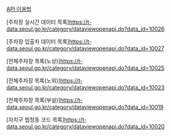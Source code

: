 [API 이용법](https://zzinnam.tistory.com/entry/%EC%98%A4%ED%94%88-API%EB%A5%BC-%ED%99%9C%EC%9A%A9%ED%95%9C-%EA%B3%B5%EA%B3%B5%EB%8D%B0%EC%9D%B4%ED%84%B0-%EB%B6%88%EB%9F%AC%EC%98%A4%EA%B8%B0%EB%8D%B0%EC%9D%B4%ED%84%B0-%ED%8F%AC%EB%A7%B7-json-with-Python)

[주차장 실시간 데이터 목록]https://t-data.seoul.go.kr/category/dataviewopenapi.do?data_id=10026

[주차장 입출차 데이터 목록]https://t-data.seoul.go.kr/category/dataviewopenapi.do?data_id=10027

[전체주차장 목록(노상)]https://t-data.seoul.go.kr/category/dataviewopenapi.do?data_id=10025

[전체주차장 목록(노외)]https://t-data.seoul.go.kr/category/dataviewopenapi.do?data_id=10023

[전체주차장 목록(부설)]https://t-data.seoul.go.kr/category/dataviewopenapi.do?data_id=10019

[자치구 법정동 코드 목록]https://t-data.seoul.go.kr/category/dataviewopenapi.do?data_id=10020
